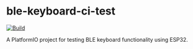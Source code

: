 # ble-keyboard-ci-test

[![Build](https://github.com/tamegai-m/ble-keyboard-ci-test/actions/workflows/build.yml/badge.svg)](https://github.com/tamegai-m/ble-keyboard-ci-test/actions)

A PlatformIO project for testing BLE keyboard functionality using ESP32.

